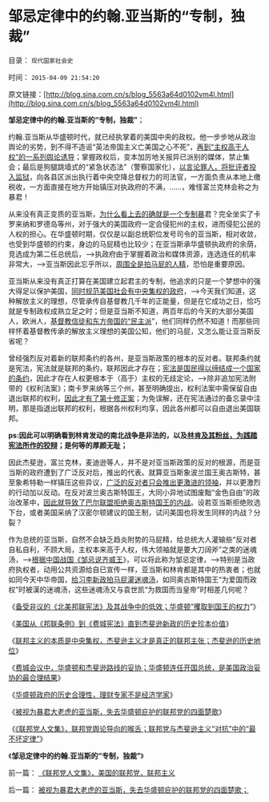 # 邹忌定律中的约翰.亚当斯的“专制，独裁”

目录： `现代国家社会史` 

时间： `2015-04-09 21:54:20` 

原文链接：[http://blog.sina.com.cn/s/blog_5563a64d0102vm4l.html](http://blog.sina.com.cn/s/blog_5563a64d0102vm4l.html)

**邹忌定律中的约翰.亚当斯的“专制，独裁”**；

约翰.亚当斯从华盛顿时代，就已经执掌着的美国中央的政权。他一步步地从政治舆论的劣势，到不得不造谣“英法帝国主义亡美国之心不死”，[再到“主权高于人权”的一系列舆论诱导](../../../2014/4/28/让美国的银行，讲解美国费城宪法缺陷和财政史.md)；掌握政权后，变本加厉地关报异已派别的媒体，禁止集会；最后是狗腿跳墙式的“紧急状态法”（警察国家化），[以言论罪人，将批评者投入监狱](../../../2013/9/25/如果错乱不是打谣的本意，怎么收住竭斯底里的缰绳？.md)，向各县区派出执行着中央空降总督权力的司法官，一方面负责从本地上缴税收，一方面直接在地方开始镇压对执政府的不满，……，难怪富兰克林会称之为暴君！

从来没有真正变质的亚当斯，[为什么看上去的确就是一个专制暴](../../../2014/10/21/统治者和统治家，政治家和政客.md)君？完全坐实了卡罗来纳和罗德岛等州，对于强大的美国政府一定会侵犯州的主权，进而侵犯公民的人权的担心。在华盛顿时期，仅仅是以副总统职位发号司令的亚当斯，相对收敛，也受到华盛顿的约束，身边的马屁精也比较少；在亚当斯承华盛顿执政府的余荫，竞选成为第二任总统后，——>执政府由于掌握着政治和媒体资源，连选连任的机率非常大，——>亚当斯因此忘乎所以，[周围全是拍马屁的人精](../../../2013/8/5/官府马屁精的“帮闲法学”.md)，恐怕是重要原因。

亚当斯从来没有真正打算在美国建立起君主的专制，他追求的只是一个梦想中的强大得足以保护美国，[同时规范美国社会有中央集权的政府](../../../2011/9/2/社会秩序（Order）即“等级阶层”“命令”和《自然法》的变迁.md)，——>今天我们知道，这种解放主义的理想，尽管承传自基督教几千年的正能量，但是在它成功之日，恰巧就是专制政权成熟立足之时；但是亚当斯不知道，两百年后的今天的大部分美国人，欧洲人，[基督教信徒和东方帝国的“民主派](../../../2012/2/16/洋葱头革命分子和海外华人的买办.md)”，他们同样仍然不知道！而那些同样怀着基督教传承的解放主义理想的美国公知，他们的马屁，又怎么能让亚当斯反省呢？

曾经强烈反对着新的联邦条约的各州，是亚当斯政策的根本的反对者。联邦条约就是宪法，宪法就是联邦的条约，联邦因此才存在；[宪法是国民得以缔结成一个国家的条约](../../../2007/9/30/民主就是与民约法；法律并不是道德的上层建筑.md)，因此才存在人权更根本于（高于）主权的无歧定论，——>除非追加宪法附带的《权利法案》；南卡罗来纳等三个州，甚至明确提出，权利法案中需保留自由退出联邦的权利，[因此才有了第十修正案](../../../2012/7/2/愚昧的《人权宣言》不了解“默认归属权”.md)；为免误解，还在宪法通过的备忘录中注明，那是指退出联邦的权利，根据各州权利均享，因此各州都可以自由退出美国联邦。

**ps:因此可以明确看到林肯发动的南北战争是非法的，以及[林肯及其粉丝，为践踏宪法所作的狡辩](../../../2011/5/7/林肯制造了美国联邦最危险的年代.md)；是何等的厚颜无耻；**

因此杰斐逊，富兰克林，麦迪逊等人，并不是对亚当斯政策的反对的根源，而是亚当斯的政府遭到了广泛反对后，推出的代表。就算亚当斯象波兰国王奥古斯特，甚至象希特勒一样镇压这些异议，[广泛的反对者只会推出更激进的领袖](../../../2013/1/4/不要把《大革命和旧制度》读到狗肚子里去.md)，并以更激烈的行动加以反动。在反对波兰奥古斯特国王，大同小异地试图废黜“金色自由”的政治改革中，[因此就导致了巴尔联盟拒绝奥古斯特国王的内战](../../../2015/3/30/与美国民主体制最相似的，是被瓜分的波兰.md)。设若亚当斯拒绝败选下台，或者美国采纳了汉密尔顿建议的国王制，试问美国也将发生同样的内战？分裂？

作为总统的亚当斯，自然不会缺乏趋炎附势的马屁精，给总统大人灌输些“反对者自私自利，不顾大局，主权本来高于人权，伟大领袖就是要大刀阔斧”之类的迷魂汤，——>[根据中国战国《邹忌说齐威王](../../../2011/6/9/心证“兼听则明，偏信则暗”与自证循环.md)》，可以将此称为邹忌定律，——>特别是当政府执权者，动用公共资源给自已宣传一样，亚当斯和林肯都是其中的热衷者；也就如同今天中华帝国，[给习李新政拍马屁灌迷魂汤](../../../2014/2/28/信仰不容逻辑，逻辑抵触信仰，领导同志的成功学.md)，如同奥古斯特国王“为爱国而政权”时被漢的迷魂汤，这些迷魂汤又与袁世凯“为救国而当皇帝”时相差几何呢？

《[备受非议的《北美邦联宪法》及其战争中的低效；华盛顿“攫取到国王的权力](../../../2015/4/1/华盛顿如何在独立战争中“攫取到国王的权力”？.md)”》

《[美国从《邦联条例》到《费城宪法》直到杰斐逊新政的历史珍本价值](../../../2015/4/2/从美国“金色自由”的成功，洞察波兰被瓜分的原因；.md)》

《[联邦主义的本质是中央集权，杰斐逊主义才是真正的联邦主张；杰斐逊的历史地位](../../../2015/4/3/华盛顿和杰斐逊，在美国独立和民主中的分别作用.md)》

《[费城会议中，华盛顿和杰斐逊路线的妥协；华盛顿连任开国总统，是美国政治妥协的最合理结果](../../../2015/4/4/费城会议中，华盛顿和杰斐逊路线的妥协；.md)》

《[华盛顿政府的历史合理性，理财专家不是经济学家](../../../2015/4/5/华盛顿政府的历史合理性，汉密尔顿不是经济学家；.md)》

《[被视为暴君大老虎的亚当斯，失去华盛顿庇护的联邦党的四面楚歌](../../../2015/4/6/被视为暴君大老虎的亚当斯，失去华盛顿庇护的联邦党的四面楚歌；.md)》

《[《联邦党人文集》，联邦党舆论导向的喉舌；联邦党与杰斐逊主义“对抗”中的“最不坏定律”](http://darthvad.blog.sohu.com/308448921.html)》

《**邹忌定律中的约翰.亚当斯的“专制，独裁”**》

前一篇： [《联邦党人文集》，美国的联邦党，联邦主义](../../../2015/4/11/《联邦党人文集》，美国的联邦党，联邦主义.md)

后一篇： [被视为暴君大老虎的亚当斯，失去华盛顿庇护的联邦党的四面楚歌；](../../../2015/4/6/被视为暴君大老虎的亚当斯，失去华盛顿庇护的联邦党的四面楚歌；.md)

